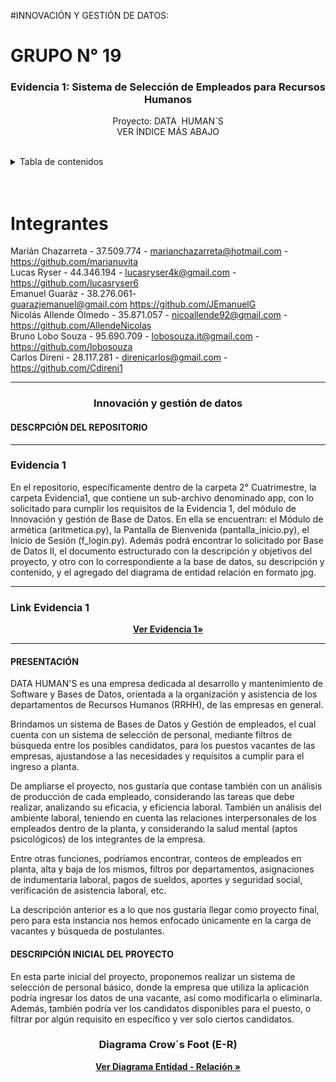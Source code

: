 #INNOVACIÓN Y GESTIÓN DE DATOS: 

# GRUPO N° 19

<div id="top"></div>

<div align="center">
<h3 align="center">Evidencia 1: Sistema de Selección de Empleados para Recursos Humanos</h3>
 <p align="center">
    Proyecto: DATA  HUMAN´S
    <br />
    VER ÍNDICE MÁS ABAJO
    <br />
    <br />
  </p>
</div>

<!-- INDICE -->
<details>
  <summary>Tabla de contenidos</summary>
  <ul>
    <li>
      <a href="#integrantes">Integrantes</a>
    </li>
    <li><a href="#programaciónI">Innovación y gestión de datos</a>
     <ul>
        <li><a href="#descripciónrepo">Descripción del repositorio</a></li>
        <li><a href="#presentación">Presentación del proyecto</a></li>
        <li><a href="#descripción">Descripción inicial</a></li>
        <li><a href="#bbdd">Diagrama Entidad-Relación</a></li>
      </ul>
    </li>
  </ul>
</details>

<br />
<br />

<!-- INTEGRANTES -->

# Integrantes

Marián Chazarreta - 37.509.774 - marianchazarreta@hotmail.com - https://github.com/marianuvita</br>
Lucas Ryser - 44.346.194 - lucasryser4k@gmail.com - https://github.com/lucasryser6</br>
Emanuel Guaráz - 38.276.061- guarazjemanuel@gmail.com https://github.com/JEmanuelG</br>
Nicolás Allende Olmedo - 35.871.057 - nicoallende92@gmail.com - https://github.com/AllendeNicolas</br>
Bruno Lobo Souza - 95.690.709 - lobosouza.it@gmail.com - https://github.com/lobosouza</br>
Carlos Direni - 28.117.281 - direnicarlos@gmail.com - https://github.com/Cdireni1</br>

<hr />

<h3 align="center" id="programaciónI">Innovación y gestión de datos</h3>

<h4 id='descripciónrepo'><strong>DESCRPCIÓN DEL REPOSITORIO</strong></h4>
<hr/>
<h3> Evidencia 1</h3>

<p>En el repositorio, específicamente dentro de la carpeta 2° Cuatrimestre, la carpeta Evidencia1, que contiene un sub-archivo denominado app, con lo solicitado para cumplir los requisitos de la Evidencia 1, del módulo de Innovación y gestión de Base de Datos. En ella se encuentran: el Módulo de armética (aritmetica.py), la Pantalla de Bienvenida (pantalla_inicio.py), el Inicio de Sesión (f_login.py).
Además podrá encontrar lo solicitado por Base de Datos II, el documento estructurado con la descripción y objetivos del proyecto, y otro con lo correspondiente a la base de datos, su descripción y contenido, y el agregado del diagrama de entidad relación en formato jpg.</p>
<hr/>
<h3> Link Evidencia 1</h3>
<p align="center"><a href="https://github.com/AllendeNicolas/ispc-tpi-2024/tree/main/2%C2%B0%20Cuatrimestre/Evidencia1"><strong>Ver Evidencia 1»</strong></a></p>


<hr/>
<h4 id='presentación'><strong>PRESENTACIÓN</strong></h4>

<p>DATA HUMAN'S es una empresa dedicada al desarrollo y mantenimiento de Software y Bases de Datos, orientada a la organización y asistencia de los departamentos de Recursos Humanos (RRHH), de las empresas en general.</p>

<p>Brindamos un sistema de Bases de Datos y Gestión de empleados, el cual cuenta con un sistema de selección de personal, mediante filtros de búsqueda entre los posibles candidatos, para los puestos vacantes de las empresas, ajustandose a las necesidades y requisitos a cumplir para el ingreso a planta.</p>

<p>De ampliarse el proyecto, nos gustaría que contase también con un análisis de producción de cada empleado, considerando las tareas que debe realizar, analizando su eficacia, y eficiencia laboral. También un análisis del ambiente laboral, teniendo en cuenta las relaciones interpersonales de los empleados dentro de la planta, y considerando la salud mental (aptos psicológicos) de los integrantes de la empresa.</p>

<p>Entre otras funciones, podríamos encontrar, conteos de empleados en planta, alta y baja de los mismos, filtros por departamentos, asignaciones de indumentaria laboral, pagos de sueldos, aportes y seguridad social, verificación de asistencia laboral, etc.</p>

<p>La descripción anterior es a lo que nos gustaría llegar como proyecto final, pero para esta instancia nos hemos enfocado únicamente en la carga de vacantes y búsqueda de postulantes.</p>

<h4 id='descripción'><strong>DESCRIPCIÓN INICIAL DEL PROYECTO</strong></h4>

En esta parte inicial del proyecto, proponemos realizar un sistema de selección de personal básico, donde la empresa que utiliza la aplicación podría ingresar los datos de una vacante, así como modificarla o eliminarla. Además, también podría ver los candidatos disponibles para el puesto, o filtrar por algún requisito en específico y ver solo ciertos candidatos.

<h3 align="center" id="bbdd">Diagrama Crow´s Foot (E-R)</h3>
<p align="center"><a href="https://github.com/AllendeNicolas/ispc-tpi-2024/blob/main/2%C2%B0%20Cuatrimestre/Evidencia1/PROYECTO%20DATA%20HUMAN%C2%B4S%20DCF%20(2).jpeg"><strong>Ver Diagrama Entidad - Relación »</strong></a></p>
